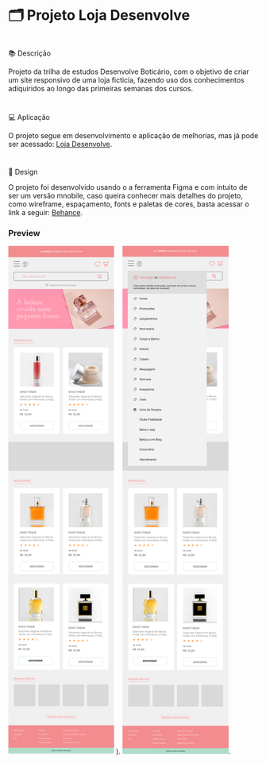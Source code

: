 <h1>🗂️ Projeto Loja Desenvolve</h1>

#
📚 Descrição

Projeto da trilha de estudos Desenvolve Boticário, com o objetivo de criar um site responsivo de uma loja ficticia, fazendo uso dos conhecimentos adiquiridos ao longo das primeiras semanas dos cursos.

#
💻 Aplicação

O projeto segue em desenvolvimento e aplicação de melhorias, mas já pode ser acessado: [Loja Desenvolve](https://nilfoj.github.io/Loja_Desenvolve/).

#
🎨 Design

O projeto foi desenvolvido usando o a ferramenta Figma e com intuito de ser um versão mnobile, caso queira conhecer mais detalhes do projeto, como wireframe, espaçamento, fonts e paletas de cores, basta acessar o link a seguir: [Behance](#).

<h3>Preview</h3>

![image](https://github.com/nilfoj/Loja_Desenvolve/blob/main/aprenseta%C3%A7%C3%A3o_git/P%C3%A1gina%20Inicial%201.png?raw=true)
). ![Imagem_01](https://github.com/nilfoj/Loja_Desenvolve/blob/main/aprenseta%C3%A7%C3%A3o_git/P%C3%A1gina%20Inicial%20-%20Menu%201.png?raw=true).



